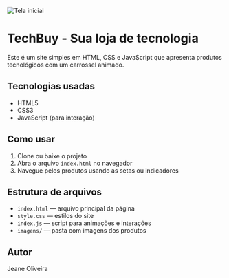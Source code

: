 ![Tela inicial](images/imagemInicial.png)

# TechBuy - Sua loja de tecnologia

Este é um site simples em HTML, CSS e JavaScript que apresenta produtos tecnológicos com um carrossel animado.

## Tecnologias usadas

- HTML5
- CSS3
- JavaScript (para interação)

## Como usar

1. Clone ou baixe o projeto
2. Abra o arquivo `index.html` no navegador
3. Navegue pelos produtos usando as setas ou indicadores

## Estrutura de arquivos

- `index.html` — arquivo principal da página
- `style.css` — estilos do site
- `index.js` — script para animações e interações
- `imagens/` — pasta com imagens dos produtos

## Autor

Jeane Oliveira
